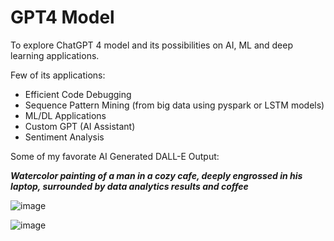 # GPT4 Model
To explore ChatGPT 4 model and its possibilities on AI, ML and deep learning applications. 

Few of its applications:
- Efficient Code Debugging
- Sequence Pattern Mining (from big data using pyspark or LSTM models)
- ML/DL Applications
- Custom GPT (AI Assistant)
- Sentiment Analysis
  


Some of my favorate AI Generated DALL-E Output:

**_Watercolor painting of a man in a cozy cafe, deeply engrossed in his laptop, surrounded by data analytics results and coffee_**

![image](https://github.com/vivekanandpkr/GPT4-Model/assets/21027388/1d48f0cc-e937-4d59-b01a-cd8bc8ff9cf5)


![image](https://github.com/vivekanandpkr/GPT4-Model/assets/21027388/a6ea6910-1525-4b82-8e53-3d3d9878965d)


